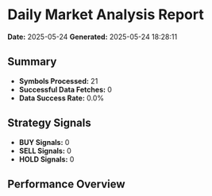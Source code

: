 # Daily Market Analysis Report
**Date:** 2025-05-24
**Generated:** 2025-05-24 18:28:11

## Summary
- **Symbols Processed:** 21
- **Successful Data Fetches:** 0
- **Data Success Rate:** 0.0%

## Strategy Signals
- **BUY Signals:** 0
- **SELL Signals:** 0
- **HOLD Signals:** 0

## Performance Overview
